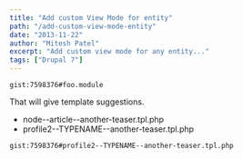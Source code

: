 ```yaml
---
title: "Add custom View Mode for entity"
path: "/add-custom-view-mode-entity"
date: "2013-11-22"
author: "Mitesh Patel"
excerpt: "Add custom view mode for any entity..."
tags: ["Drupal 7"]
---
```


`gist:7598376#foo.module`

That will give template suggestions.
- node--article--another-teaser.tpl.php
- profile2--TYPENAME--another-teaser.tpl.php

`gist:7598376#profile2--TYPENAME--another-teaser.tpl.php`

